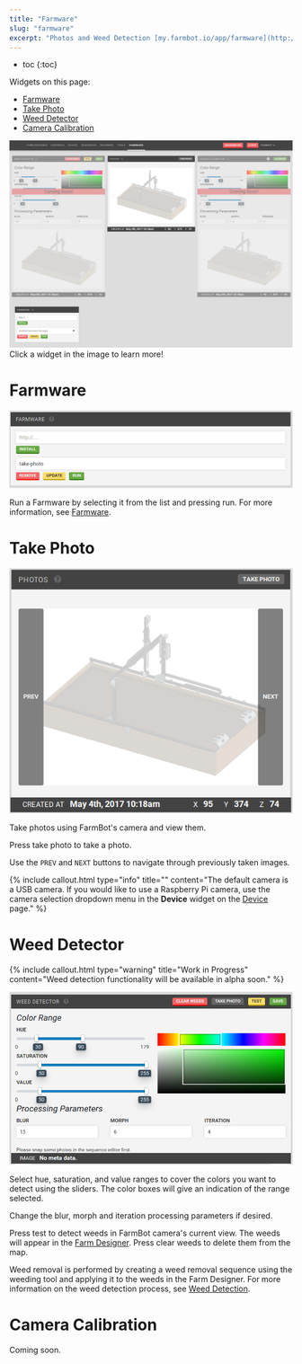 ```yaml
---
title: "Farmware"
slug: "farmware"
excerpt: "Photos and Weed Detection [my.farmbot.io/app/farmware](http://my.farmbot.io/app/farmware)"
---
```


* toc
{:toc}

Widgets on this page:
 * [Farmware](#farmware)
 * [Take Photo](#take-photo)
 * [Weed Detector](#weed-detector)
 * [Camera Calibration](#camera-calibration)

<div class="nav-image">
  <img class="nav-image" src="farmware_page.png" alt="Device" />
  <a href="https://software.farmbot.io/docs/farmware#farmware" style="top: 80.07%; left: 1.84%; width: 22.73%; height: 17.63%;"></a>
  <a href="https://software.farmbot.io/docs/farmware#take-photo" style="top: 7.38%; left: 34.59%; width: 30.97%; height: 36.63%;"></a>
  <a href="https://software.farmbot.io/docs/farmware#weed-detector" style="top: 7.31%; left: 0.94%; width: 32.81%; height: 68.39%;"></a>
  <a href="https://software.farmbot.io/docs/farmware#camera-calibration" style="top: 7.31%; left: 66.35%; width: 32.97%; height: 68.39%;"></a>
</div>
<figcaption class="caption">Click a widget in the image to learn more!</figcaption>


# Farmware

![farmware.png](farmware.png)

Run a Farmware by selecting it from the list and pressing <span class="fb-button fb-green">run</span>. For more information, see [Farmware](../Additional-Information/farmware-dev.md).

# Take Photo

![photo_widget.png](photo_widget.png)

Take photos using FarmBot's camera and view them.

Press <span class="fb-button fb-gray">take photo</span> to take a photo.

Use the `PREV` and `NEXT` buttons to navigate through previously taken images.

{%
include callout.html
type="info"
title=""
content="The default camera is a USB camera. If you would like to use a Raspberry Pi camera, use the camera selection dropdown menu in the **Device** widget on the [Device](../Web-App/device.md#device) page."
%}

# Weed Detector

{%
include callout.html
type="warning"
title="Work in Progress"
content="Weed detection functionality will be available in alpha soon."
%}



![weed_detection.png](weed_detection.png)

Select hue, saturation, and value ranges to cover the colors you want to detect using the sliders. The color boxes will give an indication of the range selected.

Change the blur, morph and iteration processing parameters if desired.

Press <span class="fb-button fb-yellow">test</span> to detect weeds in FarmBot camera's current view. The weeds will appear in the [Farm Designer](../Web-App/farm-designer.md). Press <span class="fb-button fb-red">clear weeds</span> to delete them from the map.

Weed removal is performed by creating a weed removal sequence using the weeding tool and applying it to the weeds in the Farm Designer. For more information on the weed detection process, see [Weed Detection](../Additional-Information/weed-detection.md).

# Camera Calibration

Coming soon.
